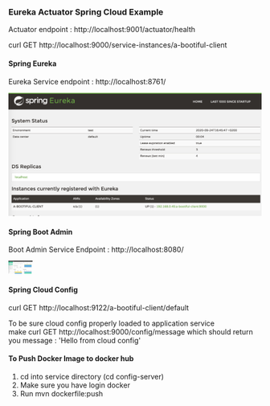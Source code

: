 ### Eureka Actuator Spring Cloud Example 

Actuator endpoint : http://localhost:9001/actuator/health  
  
curl GET http://localhost:9000/service-instances/a-bootiful-client

#### Spring Eureka  
Eureka Service endpoint   : http://localhost:8761/  

![eureka_dashboard](https://github.com/rashjz/eureka-actuator-sc/blob/master/bin/Screenshot.png?raw=true)


#### Spring Boot Admin    

Boot Admin Service Endpoint  : http://localhost:8080/  

<img src="https://github.com/rashjz/eureka-actuator-sc/blob/master/bin/Screenshot2.png?raw=true" width="48">



#### Spring Cloud Config  
curl GET http://localhost:9122/a-bootiful-client/default 

To be sure cloud config properly loaded to application service  
make curl GET http://localhost:9000/config/message 
which should return you message : 'Hello from cloud config' 

#### To Push Docker Image to docker hub
1. cd into service directory (cd config-server) 
2. Make sure you have login docker 
3. Run mvn dockerfile:push 
